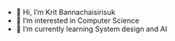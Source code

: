 - 👋 Hi, I’m Krit Bannachaisirisuk
- 👀 I’m interested in Computer Science
- 🌱 I’m currently learning System design and AI

<!---
kritb-earnin/kritb-earnin is a ✨ special ✨ repository because its `README.md` (this file) appears on your GitHub profile.
You can click the Preview link to take a look at your changes.
--->
